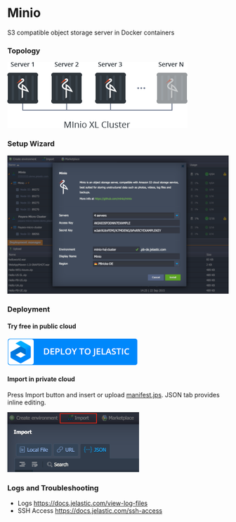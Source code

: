 # Minio

S3 compatible object storage server in Docker containers

### Topology
<!--img src="https://docs.google.com/drawings/d/1LEF4QqxPzN36SkTygtSHJCCFeft1dOg9K9oewVtNCX0/pub?w=716&h=169" width="500" alt="Minio HA Cluster"-->
<img src="images/minio-xl-topology.png" width="" alt="Minio HA Cluster">

### Setup Wizard

![Minio Logo](images/jelastic-minio-ha-cluster.png)

### Deployment 

#### Try free in public cloud 

[![Deploy](https://github.com/jelastic-jps/git-push-deploy/raw/master/images/deploy-to-jelastic.png)](https://jelastic.com/install-application/?manifest=https://raw.githubusercontent.com/jelastic-jps/minio/master/manifest.jps&min-version=4.6) 

#### Import in private cloud 

Press Import button and insert or upload <a href="manifest.jps">manifest.jps</a>. JSON tab provides inline editing.  

<img src="images/import-jps-manifest.png" width="300" alt="Minio HA Cluster">

### Logs and Troubleshooting
- Logs https://docs.jelastic.com/view-log-files
- SSH Access https://docs.jelastic.com/ssh-access
